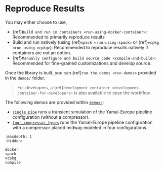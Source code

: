 # Reproduce Results

You may either choose to use,
  - {ref}`Build and run in containers <run-using-docker-container>`: Recommended to primarily reproduce results
  - Build and run natively (using {ref}`spack <run-using-spack>` or {ref}`vcpkg <run-using-vcpkg>`): Recommended to reproduce results natively if containers are not an option.
  - {ref}`Manually configure and build source code <compile-and-build>`: Recommended for fine-grained customizations and develop source.

Once the library is built, you can {ref}`run the demos <run-demos>` provided in the `demos/` folder.

> For developers, a {ref}`development container <development-container-for-developers>` is also available to ease the workflow.

The following demos are provided within [`demos/`](demos/):

  - [`single_pipe`](demos/single_pipe/) runs a transient simulation of the Yamal-Europe pipeline configuration (without a compressor).
  - [`four_compressor_types`](demos/four_compressor_types/) runs the Yamal-Europe pipeline configuration with a compressor placed midway modeled in four configurations.

```{toctree}
:maxdepth: 1
:hidden:

docker
spack
vcpkg
compile
```

